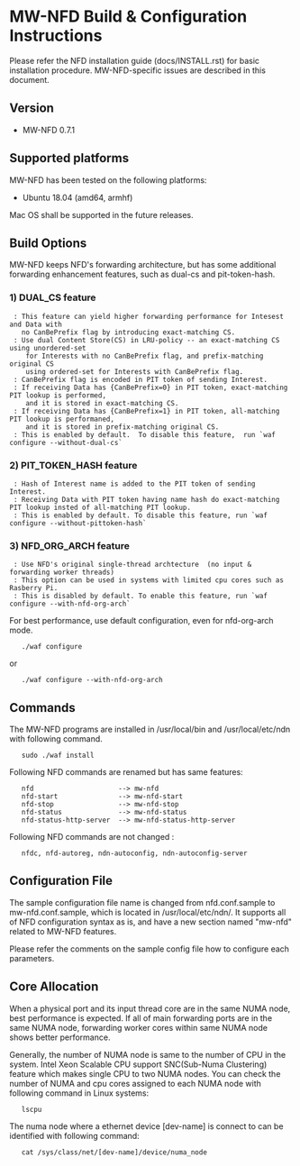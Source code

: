 # MW-NFD Build & Configuration Instructions

Please refer the NFD installation guide (docs/INSTALL.rst) for basic installation  procedure.
MW-NFD-specific issues are  described in this document.

## Version 
- MW-NFD 0.7.1

## Supported platforms
MW-NFD has been tested on the following platforms:

- Ubuntu 18.04 (amd64, armhf)

Mac OS shall be supported in the future releases.

## Build Options
MW-NFD keeps NFD's forwarding architecture, but has some additional forwarding enhancement features, such as dual-cs  and pit-token-hash. 

### 1) DUAL_CS feature    
     : This feature can yield higher forwarding performance for Intesest and Data with 
       no CanBePrefix flag by introducing exact-matching CS.
     : Use dual Content Store(CS) in LRU-policy -- an exact-matching CS using unordered-set
        for Interests with no CanBePrefix flag, and prefix-matching original CS
        using ordered-set for Interests with CanBePrefix flag.
     : CanBePrefix flag is encoded in PIT token of sending Interest.
     : If receiving Data has {CanBePrefix=0} in PIT token, exact-matching PIT lookup is performed,
        and it is stored in exact-matching CS.
     : If receiving Data has {CanBePrefix=1} in PIT token, all-matching PIT lookup is performaned,
        and it is stored in prefix-matching original CS.
     : This is enabled by default.  To disable this feature,  run `waf configure --without-dual-cs`

### 2) PIT_TOKEN_HASH feature   
     : Hash of Interest name is added to the PIT token of sending Interest.
     : Receiving Data with PIT token having name hash do exact-matching PIT lookup insted of all-matching PIT lookup.
     : This is enabled by default. To disable this feature, run `waf configure --without-pittoken-hash`

### 3) NFD_ORG_ARCH feature 
     : Use NFD's original single-thread archtecture  (no input & forwarding worker threads)
     : This option can be used in systems with limited cpu cores such as Rasberry Pi.
     : This is disabled by default. To enable this feature, run `waf configure --with-nfd-org-arch`

For best performance, use default configuration, even for nfd-org-arch mode.
```
   ./waf configure    
```
or   
```
   ./waf configure --with-nfd-org-arch
```
## Commands   


The MW-NFD programs are installed in /usr/local/bin and /usr/local/etc/ndn with following command.
```
   sudo ./waf install
```
Following NFD commands are renamed but has same features:   
```
   nfd                     --> mw-nfd
   nfd-start               --> mw-nfd-start
   nfd-stop                --> mw-nfd-stop
   nfd-status              --> mw-nfd-status
   nfd-status-http-server  --> mw-nfd-status-http-server
```
Following NFD commands are not changed :   
``` 
   nfdc, nfd-autoreg, ndn-autoconfig, ndn-autoconfig-server  
```
## Configuration File

The sample configuration file name is changed from nfd.conf.sample to mw-nfd.conf.sample,
which is located in /usr/local/etc/ndn/.
It supports all of NFD configuration syntax as is, and have a new section  named "mw-nfd"
related to MW-NFD features.

Please refer the comments on the sample config file how to configure each parameters.

## Core Allocation 

When a physical port and its input thread core are in the same NUMA node, best performance is expected. 
If all of main forwarding ports are in the same NUMA node, forwarding worker cores  within same NUMA node 
shows better performance. 

Generally, the number of NUMA node is same to the number of CPU in the system. 
Intel Xeon Scalable CPU support SNC(Sub-Numa Clustering) feature which makes single CPU to two NUMA nodes. 
You can check the number of NUMA and cpu cores assigned to each NUMA node with following command in Linux systems: 
```
   lscpu
```
The numa node where a ethernet device [dev-name] is connect to can be identified with following command: 
```
   cat /sys/class/net/[dev-name]/device/numa_node
```



